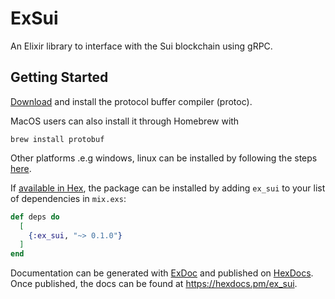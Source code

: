# ExSui

An Elixir library to interface with the Sui blockchain using gRPC.

## Getting Started

[Download](https://github.com/protocolbuffers/protobuf?tab=readme-ov-file#protobuf-compiler-installation) and install the protocol buffer compiler (protoc).

MacOS users can also install it through Homebrew with 
```
brew install protobuf
```
Other platforms .e.g windows, linux can be installed by following the steps [here](https://github.com/protocolbuffers/protobuf?tab=readme-ov-file#protobuf-compiler-installation).

If [available in Hex](https://hex.pm/docs/publish), the package can be installed
by adding `ex_sui` to your list of dependencies in `mix.exs`:

```elixir
def deps do
  [
    {:ex_sui, "~> 0.1.0"}
  ]
end
```

Documentation can be generated with [ExDoc](https://github.com/elixir-lang/ex_doc)
and published on [HexDocs](https://hexdocs.pm). Once published, the docs can
be found at <https://hexdocs.pm/ex_sui>.

